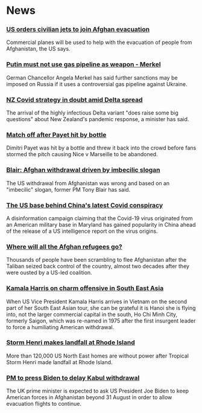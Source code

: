 # News
### [US orders civilian jets to join Afghan evacuation](https://www.bbc.com/news/world-asia-58299804)
Commercial planes will be used to help with the evacuation of people from Afghanistan, the US says. 
### [Putin must not use gas pipeline as weapon - Merkel](https://www.bbc.com/news/world-europe-58301099)
German Chancellor Angela Merkel has said further sanctions may be imposed on Russia if it uses a controversial gas pipeline against Ukraine.
### [NZ Covid strategy in doubt amid Delta spread](https://www.bbc.com/news/world-asia-58297895)
The arrival of the highly infectious Delta variant "does raise some big questions" about New Zealand's pandemic response, a minister has said.
### [Match off after Payet hit by bottle](https://www.bbc.com/sport/football/58301034)
Dimitri Payet was hit by a bottle and threw it back into the crowd before fans stormed the pitch causing Nice v Marseille to be abandoned.
### [Blair: Afghan withdrawal driven by imbecilic slogan](https://www.bbc.com/news/uk-58295384)
The US withdrawal from Afghanistan was wrong and based on an "imbecilic" slogan, former PM Tony Blair has said.
### [The US base behind China's latest Covid conspiracy](https://www.bbc.com/news/world-us-canada-58273322)
A disinformation campaign claiming that the Covid-19 virus originated from an American military base in Maryland has gained popularity in China ahead of the release of a US intelligence report on the virus origins.
### [Where will all the Afghan refugees go?](https://www.bbc.com/news/world-asia-58283177)
Thousands of people have been scrambling to flee Afghanistan after the Taliban seized back control of the country, almost two decades after they were ousted by a US-led coalition.
### [Kamala Harris on charm offensive in South East Asia](https://www.bbc.com/news/world-asia-58277226)
When US Vice President Kamala Harris arrives in Vietnam on the second part of her South East Asian tour, she can be grateful it is Hanoi she is flying into, not the larger commercial capital in the south, Ho Chi Minh City, formerly Saigon, which was re-named in 1975 after the first insurgent leader to force a humiliating American withdrawal. 
### [Storm Henri makes landfall at Rhode Island](https://www.bbc.com/news/world-us-canada-58300877)
More than 120,000 US North East homes are without power after Tropical Storm Henri made landfall at Rhode Island.
### [PM to press Biden to delay Kabul withdrawal](https://www.bbc.com/news/uk-58301269)
The UK prime minister is expected to ask US President Joe Biden to keep American forces in Afghanistan beyond 31 August in order to allow evacuation flights to continue.
